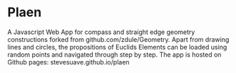 # Plaen

A Javascript Web App for compass and straight edge geometry constructions forked from github.com/zdule/Geometry. Apart from drawing lines and circles, the propositions of Euclids Elements can be loaded using random points and navigated through step by step.
The app is hosted on Github pages: stevesuave.github.io/plaen
